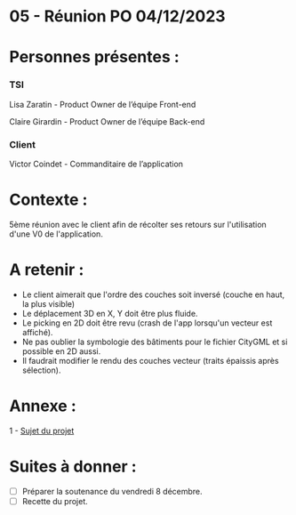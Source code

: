 # 05 - Réunion PO 04/12/2023

# **Personnes présentes :**

### TSI

Lisa Zaratin - Product Owner de l’équipe Front-end

Claire Girardin - Product Owner de l’équipe Back-end

### Client

Victor Coindet - Commanditaire de l’application

# Contexte :

5ème réunion avec le client afin de récolter ses retours sur l'utilisation d'une V0 de l'application.

# A retenir :

 - Le client aimerait que l'ordre des couches soit inversé (couche en haut, la plus visible)
 - Le déplacement 3D en X, Y doit être plus fluide.
 - Le picking en 2D doit être revu (crash de l'app lorsqu'un vecteur est affiché).
 - Ne pas oublier la symbologie des bâtiments pour le fichier CityGML et si possible en 2D aussi.
 - Il faudrait modifier le rendu des couches vecteur (traits épaissis après sélection). 

# Annexe :

1 - [Sujet du projet](01%20-%20Re%CC%81union%20PO%2014%2011%202023%203e87bab19e824323980c8752130093b2/sujet_projet_geomatique.pdf)

# Suites à donner :

- [ ]  Préparer la soutenance du vendredi 8 décembre.
- [ ]  Recette du projet.
